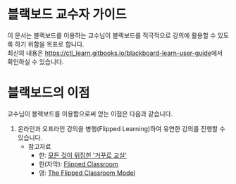 # 블랙보드 교수자 가이드

이 문서는 블랙보드를 이용하는 교수님이 블랙보드를 적극적으로 강의에 활용할 수 있도록 하기 위함을 목표로 합니다.  
최신의 내용은  [https://ctl\_learn.gitbooks.io/blackboard-learn-user-guide](https://ctl_learn.gitbooks.io/blackboard-learn-user-guide)에서 확인하실 수 있습니다.

# 블랙보드의 이점

교수님이 블랙보드를 이용함으로써 얻는 이점은 다음과 같습니다.

1. 온라인과 오프라인 강의을 병행\(Flipped Learning\)하여 유연한 강의를 진행할 수 있습니다. 
   * 참고자료
     * 한: [모든 것이 뒤집힌 '거꾸로 교실'](https://www.youtube.com/watch?v=oEctrCZ5j3I)
     * 한\(자막\): [Flipped Classroom](https://www.youtube.com/watch?v=nTMvRuvmPXI)
     * 영: [The Flipped Classroom Model](https://www.youtube.com/watch?v=qdKzSq_t8k8)



